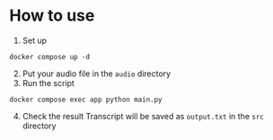 # How to use

1. Set up
```shell
docker compose up -d
```
2. Put your audio file in the `audio` directory
3. Run the script
```shell
docker compose exec app python main.py
```
4. Check the result
Transcript will be saved as `output.txt` in the `src` directory

